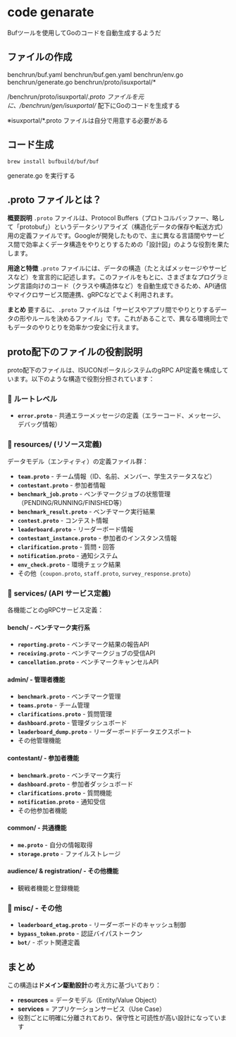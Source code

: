 # code genarate

Bufツールを使用してGoのコードを自動生成するようだ

## ファイルの作成

benchrun/buf.yaml
benchrun/buf.gen.yaml
benchrun/env.go
benchrun/generate.go
benchrun/proto/isuxportal/*

/benchrun/proto/isuxportal/*.proto ファイルを元に、/benchrun/gen/isuxportal/* 配下にGoのコードを生成する

※isuxportal/*.proto ファイルは自分で用意する必要がある

## コード生成

```
brew install bufbuild/buf/buf
```

generate.go を実行する

## .proto ファイルとは？

**概要説明**
`.proto` ファイルは、Protocol Buffers（プロトコルバッファー、略して「protobuf」）というデータシリアライズ（構造化データの保存や転送方式）用の定義ファイルです。Googleが開発したもので、主に異なる言語間やサービス間で効率よくデータ構造をやりとりするための「設計図」のような役割を果たします。

**用途と特徴**
`.proto` ファイルには、データの構造（たとえばメッセージやサービスなど）を宣言的に記述します。このファイルをもとに、さまざまなプログラミング言語向けのコード（クラスや構造体など）を自動生成できるため、API通信やマイクロサービス間連携、gRPCなどでよく利用されます。

**まとめ**
要するに、`.proto` ファイルは「サービスやアプリ間でやりとりするデータの形やルールを決めるファイル」です。これがあることで、異なる環境同士でもデータのやりとりを効率かつ安全に行えます。


## proto配下のファイルの役割説明

proto配下のファイルは、ISUCONポータルシステムのgRPC API定義を構成しています。以下のような構造で役割分担されています：

### 📁 **ルートレベル**
- **`error.proto`** - 共通エラーメッセージの定義（エラーコード、メッセージ、デバッグ情報）

### 📁 **resources/ (リソース定義)**
データモデル（エンティティ）の定義ファイル群：

- **`team.proto`** - チーム情報（ID、名前、メンバー、学生ステータスなど）
- **`contestant.proto`** - 参加者情報
- **`benchmark_job.proto`** - ベンチマークジョブの状態管理（PENDING/RUNNING/FINISHED等）
- **`benchmark_result.proto`** - ベンチマーク実行結果
- **`contest.proto`** - コンテスト情報
- **`leaderboard.proto`** - リーダーボード情報
- **`contestant_instance.proto`** - 参加者のインスタンス情報
- **`clarification.proto`** - 質問・回答
- **`notification.proto`** - 通知システム
- **`env_check.proto`** - 環境チェック結果
- その他（`coupon.proto`, `staff.proto`, `survey_response.proto`）

### 📁 **services/ (API サービス定義)**
各機能ごとのgRPCサービス定義：

#### **bench/** - ベンチマーク実行系
- **`reporting.proto`** - ベンチマーク結果の報告API
- **`receiving.proto`** - ベンチマークジョブの受信API
- **`cancellation.proto`** - ベンチマークキャンセルAPI

#### **admin/** - 管理者機能
- **`benchmark.proto`** - ベンチマーク管理
- **`teams.proto`** - チーム管理
- **`clarifications.proto`** - 質問管理
- **`dashboard.proto`** - 管理ダッシュボード
- **`leaderboard_dump.proto`** - リーダーボードデータエクスポート
- その他管理機能

#### **contestant/** - 参加者機能
- **`benchmark.proto`** - ベンチマーク実行
- **`dashboard.proto`** - 参加者ダッシュボード
- **`clarifications.proto`** - 質問機能
- **`notification.proto`** - 通知受信
- その他参加者機能

#### **common/** - 共通機能
- **`me.proto`** - 自分の情報取得
- **`storage.proto`** - ファイルストレージ

#### **audience/** & **registration/** - その他機能
- 観戦者機能と登録機能

### 📁 **misc/** - その他
- **`leaderboard_etag.proto`** - リーダーボードのキャッシュ制御
- **`bypass_token.proto`** - 認証バイパストークン
- **`bot/`** - ボット関連定義

## まとめ

この構造は**ドメイン駆動設計**の考え方に基づいており：
- **resources** = データモデル（Entity/Value Object）
- **services** = アプリケーションサービス（Use Case）
- 役割ごとに明確に分離されており、保守性と可読性が高い設計になっています
